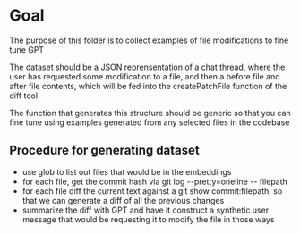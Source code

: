 # Goal
The purpose of this folder is to collect examples of file modifications to fine tune GPT

The dataset should be a JSON reprensentation of a chat thread, where the user has requested some modification to a file, and then a before file and after file contents, which will be fed into the createPatchFile function of the diff tool

The function that generates this structure should be generic so that you can fine tune using examples generated from any selected files in the codebase

## Procedure for generating dataset
- use glob to list out files that would be in the embeddings
- for each file, get the commit hash via git log --pretty=oneline -- filepath
- for each file diff the current text against a git show commit:filepath, so that we can generate a diff of all the previous changes
- summarize the diff with GPT and have it construct a synthetic user message that would be requesting it to modify the file in those ways
